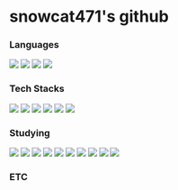 # snowcat471's github

<h3>Languages</h3>

<a><img src="https://img.shields.io/badge/JavaScript-E7DF1E?style=plastic&logo=JavaScript&logoColor=white"/></a>
<a><img src="https://img.shields.io/badge/TypeScript-3178C6?style=plastic&logo=TypeScript&logoColor=white"/></a>
<a><img src="https://img.shields.io/badge/Go-00ADD8?style=plastic&logo=Go&logoColor=white"/></a>
<a><img src="https://img.shields.io/badge/C++-00599C?style=plastic&logo=C%2B%2B&logoColor=white"/></a>

<h3>Tech Stacks</h3>

<a><img src="https://img.shields.io/badge/Docker-2496ED?style=plastic&logo=Docker&logoColor=white"/></a>
<a><img src="https://img.shields.io/badge/Jenkins-D24939?style=plastic&logo=Jenkins&logoColor=white"/></a>
<a><img src="https://img.shields.io/badge/Express-000000?style=plastic&logo=Express&logoColor=white"/></a>
<a><img src="https://img.shields.io/badge/NestJS-E0234E?style=plastic&logo=NestJS&logoColor=white"/></a>
<a><img src="https://img.shields.io/badge/MySQL-4479A1?style=plastic&logo=MySQL&logoColor=white"/></a>
<a><img src="https://img.shields.io/badge/MariaDB-003545?style=plastic&logo=MariaDB&logoColor=white"/></a>


<h3>Studying</h3>

<a><img src="https://img.shields.io/badge/Python-3776AB?style=plastic&logo=Python&logoColor=white"/></a>
<a><img src="https://img.shields.io/badge/Kubernetes-326CE5?style=plastic&logo=Kubernetes&logoColor=white"/></a>
<a><img src="https://img.shields.io/badge/Helm-0F1689?style=plastic&logo=Helm&logoColor=white"/></a>
<a><img src="https://img.shields.io/badge/Terraform-7B42BC?style=plastic&logo=Terraform&logoColor=white"/></a>
<a><img src="https://img.shields.io/badge/Ansible-EE0000?style=plastic&logo=Ansible&logoColor=white"/></a>
<a><img src="https://img.shields.io/badge/Argo-EF7B4D?style=plastic&logo=Argo&logoColor=white"/></a>
<a><img src="https://img.shields.io/badge/Istio-466BB0?style=plastic&logo=Istio&logoColor=white"/></a>
<a><img src="https://img.shields.io/badge/Apache%20Kafka-231F20?style=plastic&logo=Apache%20Kafka&logoColor=white"/></a>
<a><img src="https://img.shields.io/badge/Spring-6DB33F?style=plastic&logo=Spring&logoColor=white"/></a>
<a><img src="https://img.shields.io/badge/Spring%20Boot-6DB33F?style=plastic&logo=Spring%20Boot&logoColor=white"/></a>

<h3>ETC</h3>
